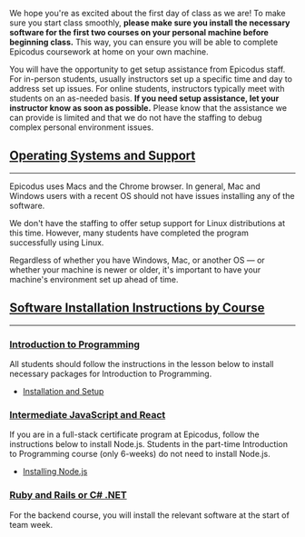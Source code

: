 We hope you're as excited about the first day of class as we are! To make sure you start class smoothly, **please make sure you install the necessary software for the first two courses on your personal machine before beginning class.** This way, you can ensure you will be able to complete Epicodus coursework at home on your own machine.

You will have the opportunity to get setup assistance from Epicodus staff. For in-person students, usually instructors set up a specific time and day to address set up issues. For online students, instructors typically meet with students on an as-needed basis. **If you need setup assistance, let your instructor know as soon as possible.** Please know that the assistance we can provide is limited and that we do not have the staffing to debug complex personal environment issues.

## [Operating Systems and Support](#operating-systems-and-support)

---

Epicodus uses Macs and the Chrome browser. In general, Mac and Windows users with a recent OS should not have issues installing any of the software.

We don't have the staffing to offer setup support for Linux distributions at this time. However, many students have completed the program successfully using Linux.

Regardless of whether you have Windows, Mac, or another OS — or whether your machine is newer or older, it's important to have your machine's environment set up ahead of time.

## [Software Installation Instructions by Course](#software-installation-instructions-by-course)

---

### [Introduction to Programming](#introduction-to-programming)

All students should follow the instructions in the lesson below to install necessary packages for Introduction to Programming.

* [Installation and Setup](https://new.learnhowtoprogram.com/pre-work/getting-started-with-intro-to-programming/installation-and-setup)

### [Intermediate JavaScript and React](#intermediate-javascript-and-react)

If you are in a full-stack certificate program at Epicodus, follow the instructions below to install Node.js. Students in the part-time Introduction to Programming course (only 6-weeks) do not need to install Node.js.

* [Installing Node.js](https://new.learnhowtoprogram.com/intermediate-javascript/setting-up-javascript/installing-nodejs)

### [Ruby and Rails or C# .NET](#ruby-and-rails-or-c-net)

For the backend course, you will install the relevant software at the start of team week.